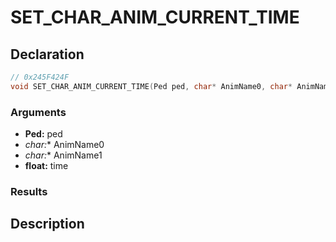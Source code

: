 # SET_CHAR_ANIM_CURRENT_TIME

## Declaration
```cpp
// 0x245F424F
void SET_CHAR_ANIM_CURRENT_TIME(Ped ped, char* AnimName0, char* AnimName1, float time);
```

### Arguments
- **Ped:** ped
- **char*:** AnimName0
- **char*:** AnimName1
- **float:** time

### Results

## Description

